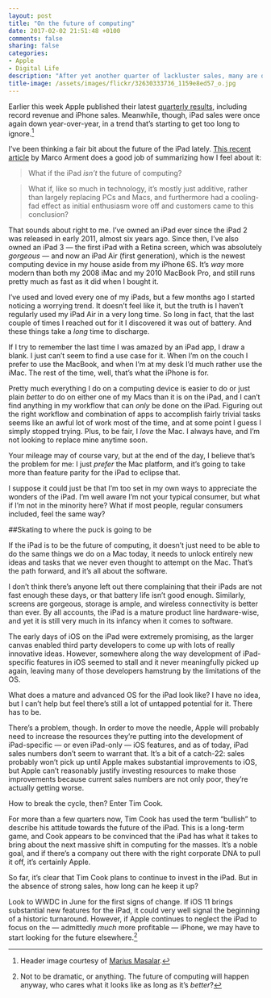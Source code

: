 ```yaml
---
layout: post
title: "On the future of computing"
date: 2017-02-02 21:51:48 +0100
comments: false
sharing: false
categories: 
- Apple
- Digital Life
description: "After yet another quarter of lackluster sales, many are questioning the iPad’s role in the future of computing."
title-image: /assets/images/flickr/32630333736_1159e8ed57_o.jpg
---
```


Earlier this week Apple published their latest [quarterly results](http://www.macworld.com/article/3163463/macs/apples-q1-2017-records-for-the-iphone-and-services-but-the-ipad-still-struggles.html), including record revenue and iPhone sales. Meanwhile, though, iPad sales were once again down year-over-year, in a trend that’s starting to get too long to ignore.[^Future1]

[^Future1]: Header image courtesy of [Marius Masalar](http://unsplash.com/mariusmasalar).

I’ve been thinking a fair bit about the future of the iPad lately. [This recent article](https://marco.org/2017/01/31/the-wrong-future) by Marco Arment does a good job of summarizing how I feel about it:

> What if the iPad _isn’t_ the future of computing?

> What if, like so much in technology, it’s mostly just additive, rather than largely replacing PCs and Macs, and furthermore had a cooling-fad effect as initial enthusiasm wore off and customers came to this conclusion? 

That sounds about right to me. I’ve owned an iPad ever since the iPad 2 was released in early 2011, almost six years ago. Since then, I’ve also owned an iPad 3 — the first iPad with a Retina screen, which was absolutely _gorgeous_ — and now an iPad Air (first generation), which is the newest computing device in my house aside from my iPhone 6S. It’s _way_ more modern than both my 2008 iMac and my 2010 MacBook Pro, and still runs pretty much as fast as it did when I bought it.

I’ve used and loved every one of my iPads, but a few months ago I started noticing a worrying trend. It doesn’t feel like it, but the truth is I haven’t regularly used my iPad Air in a very long time. So long in fact, that the last couple of times I reached out for it I discovered it was out of battery. And these things take a _long_ time to discharge.

If I try to remember the last time I was amazed by an iPad app, I draw a blank. I just can’t seem to find a use case for it. When I’m on the couch I prefer to use the MacBook, and when I’m at my desk I’d much rather use the iMac. The rest of the time, well, that’s what the iPhone is for.

Pretty much everything I do on a computing device is easier to do or just plain _better_ to do on either one of my Macs than it is on the iPad, and I can’t find anything in my workflow that can _only_ be done on the iPad. Figuring out the right workflow and combination of apps to accomplish fairly trivial tasks seems like an awful lot of work most of the time, and at some point I guess I simply stopped trying. Plus, to be fair, I _love_ the Mac. I always have, and I’m not looking to replace mine anytime soon.

Your mileage may of course vary, but at the end of the day, I believe that’s the problem for me: I just _prefer_ the Mac platform, and it’s going to take more than feature parity for the iPad to eclipse that.

I suppose it could just be that I’m too set in my own ways to appreciate the wonders of the iPad. I’m well aware I’m not your typical consumer, but what if I’m not in the minority here? What if most people, regular consumers included, feel the same way?

##Skating to where the puck is going to be

If the iPad is to be the future of computing, it doesn’t just need to be able to do the same things we do on a Mac today, it needs to unlock entirely new ideas and tasks that we never even thought to attempt on the Mac. That’s the path forward, and it’s all about the software.

I don’t think there’s anyone left out there complaining that their iPads are not fast enough these days, or that battery life isn’t good enough. Similarly, screens are gorgeous, storage is ample, and wireless connectivity is better than ever. By all accounts, the iPad is a mature product line hardware-wise, and yet it is still very much in its infancy when it comes to software.

The early days of iOS on the iPad were extremely promising, as the larger canvas enabled third party developers to come up with lots of really innovative ideas. However, somewhere along the way development of iPad-specific features in iOS seemed to stall and it never meaningfully picked up again, leaving many of those developers hamstrung by the limitations of the OS.

What does a mature and advanced OS for the iPad look like? I have no idea, but I can’t help but feel there’s still a lot of untapped potential for it. There has to be.

There’s a problem, though. In order to move the needle, Apple will probably need to increase the resources they’re putting into the development of iPad-specific — or even iPad-only — iOS features, and as of today, iPad sales numbers don’t seem to warrant that. It’s a bit of a catch-22: sales probably won’t pick up until Apple makes substantial improvements to iOS, but Apple can’t reasonably justify investing resources to make those improvements because current sales numbers are not only poor, they’re actually getting worse. 

How to break the cycle, then? Enter Tim Cook.

For more than a few quarters now, Tim Cook has used the term “bullish” to describe his attitude towards the future of the iPad. This is a long-term game, and Cook appears to be convinced that the iPad has what it takes to bring about the next massive shift in computing for the masses. It’s a noble goal, and if there’s a company out there with the right corporate DNA to pull it off, it’s certainly Apple.

So far, it’s clear that Tim Cook plans to continue to invest in the iPad. But in the absence of strong sales, how long can he keep it up?

Look to WWDC in June for the first signs of change. If iOS 11 brings substantial new features for the iPad, it could very well signal the beginning of a historic turnaround. However, if Apple continues to neglect the iPad to focus on the — admittedly _much_ more profitable — iPhone, we may have to start looking for the future elsewhere.[^Future2]

[^Future2]: Not to be dramatic, or anything. The future of computing will happen anyway, who cares what it looks like as long as it’s _better_?